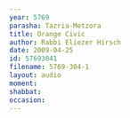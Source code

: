 ```yaml
---
year: 5769
parasha: Tazria-Metzora
title: Orange Civic
author: Rabbi Eliezer Hirsch
date: 2009-04-25
id: 57693041
filename: 5769-304-1
layout: audio
moment: 
shabbat: 
occasion: 
---
```

